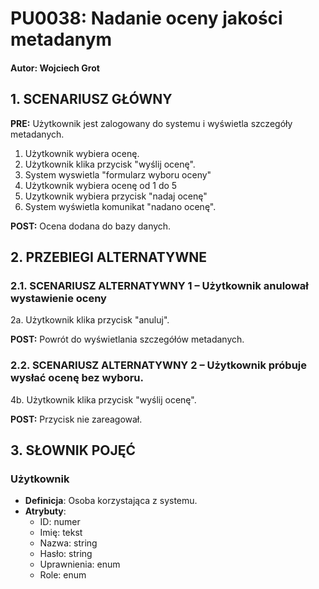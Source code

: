 # **PU0038: Nadanie oceny jakości metadanym**

#### Autor: Wojciech Grot

## 1. SCENARIUSZ GŁÓWNY 

**PRE:** Użytkownik jest zalogowany do systemu i wyświetla szczegóły metadanych.

1. Użytkownik wybiera ocenę.
2. Użytkownik klika przycisk "wyślij ocenę".
3. System wyswietla "formularz wyboru oceny"
4. Użytkownik wybiera ocenę od 1 do 5
5. Uzytkownik wybiera przycisk "nadaj ocenę"
6. System wyświetla komunikat "nadano ocenę".

**POST:** Ocena dodana do bazy danych.

## 2. PRZEBIEGI ALTERNATYWNE

### 2.1. SCENARIUSZ ALTERNATYWNY 1 – Użytkownik anulował wystawienie oceny

2a. Użytkownik klika przycisk "anuluj".

**POST:** Powrót do wyświetlania szczegółów metadanych.

### 2.2. SCENARIUSZ ALTERNATYWNY 2 – Użytkownik próbuje wysłać ocenę bez wyboru.

4b. Użytkownik klika przycisk "wyślij ocenę".

**POST:** Przycisk nie zareagował.

## 3. SŁOWNIK POJĘĆ

### Użytkownik  
- **Definicja**: Osoba korzystająca z systemu.  
- **Atrybuty**:  
  - ID: numer  
  - Imię: tekst  
  - Nazwa: string  
  - Hasło: string  
  - Uprawnienia: enum  
  - Role: enum
